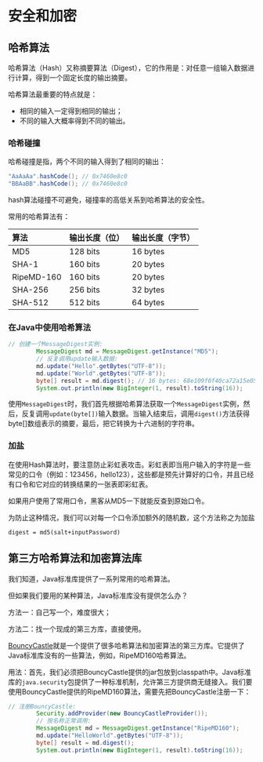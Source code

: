 

# 安全和加密

## 哈希算法

哈希算法（Hash）又称摘要算法（Digest），它的作用是：对任意一组输入数据进行计算，得到一个固定长度的输出摘要。

哈希算法最重要的特点就是：

- 相同的输入一定得到相同的输出；
- 不同的输入大概率得到不同的输出。

### 哈希碰撞

哈希碰撞是指，两个不同的输入得到了相同的输出：

```java
"AaAaAa".hashCode(); // 0x7460e8c0
"BBAaBB".hashCode(); // 0x7460e8c0
```

hash算法碰撞不可避免，碰撞率的高低关系到哈希算法的安全性。

常用的哈希算法有：

| 算法       | 输出长度（位） | 输出长度（字节） |
| :--------- | :------------- | :--------------- |
| MD5        | 128 bits       | 16 bytes         |
| SHA-1      | 160 bits       | 20 bytes         |
| RipeMD-160 | 160 bits       | 20 bytes         |
| SHA-256    | 256 bits       | 32 bytes         |
| SHA-512    | 512 bits       | 64 bytes         |

### 在Java中使用哈希算法

```java
// 创建一个MessageDigest实例:
        MessageDigest md = MessageDigest.getInstance("MD5");
        // 反复调用update输入数据:
        md.update("Hello".getBytes("UTF-8"));
        md.update("World".getBytes("UTF-8"));
        byte[] result = md.digest(); // 16 bytes: 68e109f0f40ca72a15e05cc22786f8e6
        System.out.println(new BigInteger(1, result).toString(16));
```

使用`MessageDigest`时，我们首先根据哈希算法获取一个`MessageDigest`实例，然后，反复调用`update(byte[])`输入数据。当输入结束后，调用`digest()`方法获得byte[]数组表示的摘要，最后，把它转换为十六进制的字符串。

### 加盐

在使用Hash算法时，要注意防止彩虹表攻击。彩虹表即当用户输入的字符是一些常见的口令（例如：123456，hello123），这些都是预先计算好的口令，并且已经有口令和它对应的转换结果的一张表即彩虹表。

如果用户使用了常用口令，黑客从MD5一下就能反查到原始口令。

为防止这种情况，我们可以对每一个口令添加额外的随机数，这个方法称之为加盐

`digest = md5(salt+inputPassword)`

## 第三方哈希算法和加密算法库

我们知道，Java标准库提供了一系列常用的哈希算法。

但如果我们要用的某种算法，Java标准库没有提供怎么办？

方法一：自己写一个，难度很大；

方法二：找一个现成的第三方库，直接使用。

[BouncyCastle](https://www.bouncycastle.org/)就是一个提供了很多哈希算法和加密算法的第三方库。它提供了Java标准库没有的一些算法，例如，RipeMD160哈希算法。

用法：首先，我们必须把BouncyCastle提供的jar包放到classpath中。Java标准库的`java.security`包提供了一种标准机制，允许第三方提供商无缝接入。我们要使用BouncyCastle提供的RipeMD160算法，需要先把BouncyCastle注册一下：

```java
// 注册BouncyCastle:
        Security.addProvider(new BouncyCastleProvider());
        // 按名称正常调用:
        MessageDigest md = MessageDigest.getInstance("RipeMD160");
        md.update("HelloWorld".getBytes("UTF-8"));
        byte[] result = md.digest();
        System.out.println(new BigInteger(1, result).toString(16));
```

